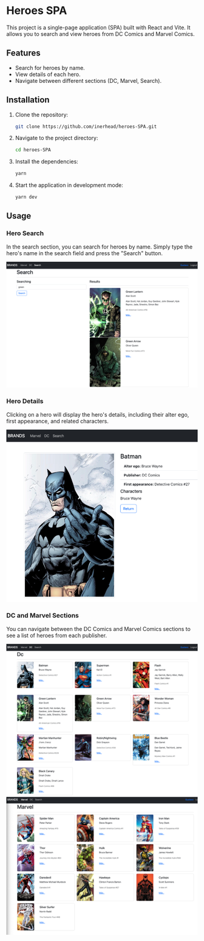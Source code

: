 # Heroes SPA

This project is a single-page application (SPA) built with React and Vite. It allows you to search and view heroes from DC Comics and Marvel Comics.

## Features

- Search for heroes by name.
- View details of each hero.
- Navigate between different sections (DC, Marvel, Search).

## Installation

1. Clone the repository:
    ```sh
    git clone https://github.com/inerhead/heroes-SPA.git
    ```
2. Navigate to the project directory:
    ```sh
    cd heroes-SPA
    ```
3. Install the dependencies:
    ```sh
    yarn
    ```
4. Start the application in development mode:
    ```sh
    yarn dev
    ```

## Usage

### Hero Search

In the search section, you can search for heroes by name. Simply type the hero's name in the search field and press the "Search" button.

![Hero Search](assets/heroes/search-example.jpg)

### Hero Details

Clicking on a hero will display the hero's details, including their alter ego, first appearance, and related characters.

![Hero Details](assets/heroes/hero-details-example.jpg)

### DC and Marvel Sections

You can navigate between the DC Comics and Marvel Comics sections to see a list of heroes from each publisher.

![DC Section](assets/heroes/dc-section-example.jpg)
![Marvel Section](assets/heroes/marvel-section-example.jpg)
